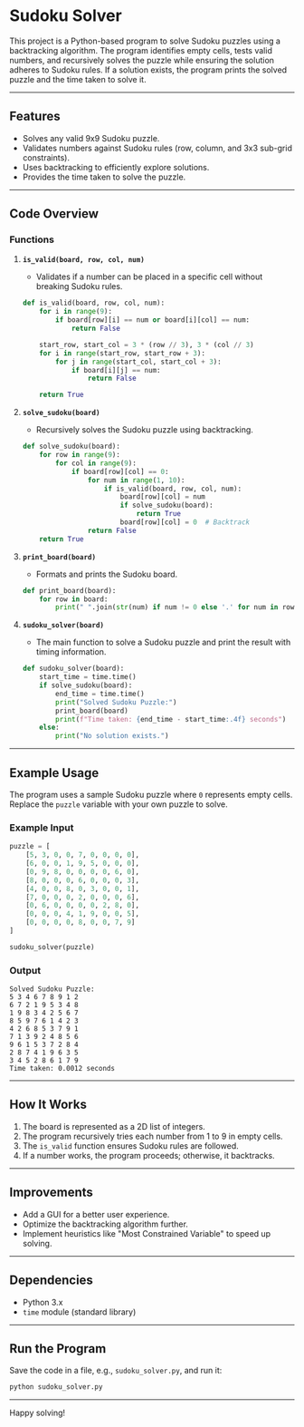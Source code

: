 # Sudoku Solver

This project is a Python-based program to solve Sudoku puzzles using a backtracking algorithm. The program identifies empty cells, tests valid numbers, and recursively solves the puzzle while ensuring the solution adheres to Sudoku rules. If a solution exists, the program prints the solved puzzle and the time taken to solve it.

---

## Features
- Solves any valid 9x9 Sudoku puzzle.
- Validates numbers against Sudoku rules (row, column, and 3x3 sub-grid constraints).
- Uses backtracking to efficiently explore solutions.
- Provides the time taken to solve the puzzle.

---

## Code Overview

### Functions

1. **`is_valid(board, row, col, num)`**
   - Validates if a number can be placed in a specific cell without breaking Sudoku rules.

   ```python
   def is_valid(board, row, col, num):
       for i in range(9):
           if board[row][i] == num or board[i][col] == num:
               return False

       start_row, start_col = 3 * (row // 3), 3 * (col // 3)
       for i in range(start_row, start_row + 3):
           for j in range(start_col, start_col + 3):
               if board[i][j] == num:
                   return False

       return True
   ```

2. **`solve_sudoku(board)`**
   - Recursively solves the Sudoku puzzle using backtracking.

   ```python
   def solve_sudoku(board):
       for row in range(9):
           for col in range(9):
               if board[row][col] == 0:
                   for num in range(1, 10):
                       if is_valid(board, row, col, num):
                           board[row][col] = num
                           if solve_sudoku(board):
                               return True
                           board[row][col] = 0  # Backtrack
                   return False
       return True
   ```

3. **`print_board(board)`**
   - Formats and prints the Sudoku board.

   ```python
   def print_board(board):
       for row in board:
           print(" ".join(str(num) if num != 0 else '.' for num in row))
   ```

4. **`sudoku_solver(board)`**
   - The main function to solve a Sudoku puzzle and print the result with timing information.

   ```python
   def sudoku_solver(board):
       start_time = time.time()
       if solve_sudoku(board):
           end_time = time.time()
           print("Solved Sudoku Puzzle:")
           print_board(board)
           print(f"Time taken: {end_time - start_time:.4f} seconds")
       else:
           print("No solution exists.")
   ```

---

## Example Usage

The program uses a sample Sudoku puzzle where `0` represents empty cells. Replace the `puzzle` variable with your own puzzle to solve.

### Example Input
```python
puzzle = [
    [5, 3, 0, 0, 7, 0, 0, 0, 0],
    [6, 0, 0, 1, 9, 5, 0, 0, 0],
    [0, 9, 8, 0, 0, 0, 0, 6, 0],
    [8, 0, 0, 0, 6, 0, 0, 0, 3],
    [4, 0, 0, 8, 0, 3, 0, 0, 1],
    [7, 0, 0, 0, 2, 0, 0, 0, 6],
    [0, 6, 0, 0, 0, 0, 2, 8, 0],
    [0, 0, 0, 4, 1, 9, 0, 0, 5],
    [0, 0, 0, 0, 8, 0, 0, 7, 9]
]

sudoku_solver(puzzle)
```

### Output
```plaintext
Solved Sudoku Puzzle:
5 3 4 6 7 8 9 1 2
6 7 2 1 9 5 3 4 8
1 9 8 3 4 2 5 6 7
8 5 9 7 6 1 4 2 3
4 2 6 8 5 3 7 9 1
7 1 3 9 2 4 8 5 6
9 6 1 5 3 7 2 8 4
2 8 7 4 1 9 6 3 5
3 4 5 2 8 6 1 7 9
Time taken: 0.0012 seconds
```

---

## How It Works
1. The board is represented as a 2D list of integers.
2. The program recursively tries each number from 1 to 9 in empty cells.
3. The `is_valid` function ensures Sudoku rules are followed.
4. If a number works, the program proceeds; otherwise, it backtracks.

---

## Improvements
- Add a GUI for a better user experience.
- Optimize the backtracking algorithm further.
- Implement heuristics like "Most Constrained Variable" to speed up solving.

---

## Dependencies
- Python 3.x
- `time` module (standard library)

---

## Run the Program
Save the code in a file, e.g., `sudoku_solver.py`, and run it:

```bash
python sudoku_solver.py
```

---

Happy solving!
